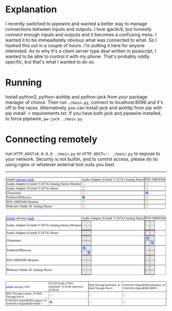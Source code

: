 # Explanation
I recently switched to pipewire and wanted a better way to manage connections between inputs and outputs. I love qjackctl, but honestly connect enough inputs and outputs and it becomes a confusing mess. I wanted it to be immeadiately obvious what was connected to what. So I hashed this out in a couple of hours. I'm putting it here for anyone interested. As to why It's a client server type deal written in javascript, I wanted to be able to control it with my phone. That's probably oddly specific, but that's what I wanted to do so.

# Running
Install python3, python-aiohttp and python-jack from your package manager of choice. Then run `./main.py`, connect to localhost:8096 and it's off to the races. Alternatively you can install jack and aiohttp from pip with pip install -r requirements.txt. If you have both jack and pipewire installed, to force pipewire, `pw-jack ./main.py`

# Connecting remotely
run `HTTP_HOST=0.0.0.0 ./main.py` or `HTTP_HOST=:: ./main.py` to expose to your network. Security is not builtin, and to control access, please do so using nginx or whatever external tool suits you best.

---
![simple](demo/simple.png)

![advance](demo/advance.png)

![midi](demo/midi.png)